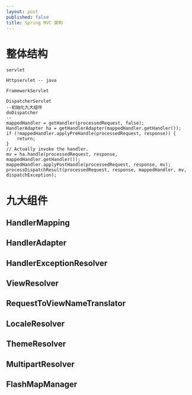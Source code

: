 ```yaml
---
layout: post
published: false
title: Spring MVC 架构
---
```

# 整体结构
	servlet 
    
    Httpservlet -- java
    
    FrameworkServlet
    
    DispatcherServlet
    --初始化九大组件
    doDispatcher
    --
    mappedHandler = getHandler(processedRequest, false);
	HandlerAdapter ha = getHandlerAdapter(mappedHandler.getHandler());
	if (!mappedHandler.applyPreHandle(processedRequest, response)) {
		return;
	}
	// Actually invoke the handler.
	mv = ha.handle(processedRequest, response, mappedHandler.getHandler());
	mappedHandler.applyPostHandle(processedRequest, response, mv);
	processDispatchResult(processedRequest, response, mappedHandler, mv, dispatchException);

# 九大组件


## HandlerMapping

## HandlerAdapter

## HandlerExceptionResolver

## ViewResolver

## RequestToViewNameTranslator

## LocaleResolver

## ThemeResolver

## MultipartResolver

## FlashMapManager



